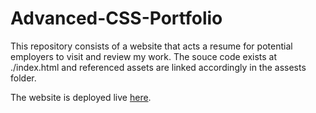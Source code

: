 # Advanced-CSS-Portfolio

This repository consists of a website that acts a resume for potential employers to visit and review my work.
The souce code exists at ./index.html and referenced assets are linked accordingly in the assests folder.

The website is deployed live [here](#githubpagesurl).